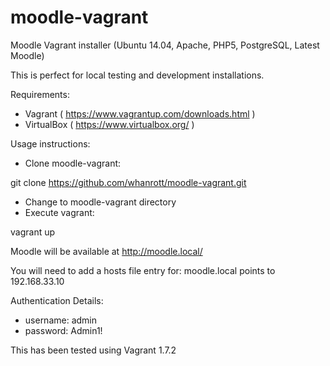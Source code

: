 # moodle-vagrant
Moodle Vagrant installer (Ubuntu 14.04, Apache, PHP5, PostgreSQL, Latest Moodle)

This is perfect for local testing and development installations.

Requirements:

- Vagrant ( https://www.vagrantup.com/downloads.html )
- VirtualBox ( https://www.virtualbox.org/ )

Usage instructions:

- Clone moodle-vagrant:

git clone https://github.com/whanrott/moodle-vagrant.git

- Change to moodle-vagrant directory
- Execute vagrant:

vagrant up

Moodle will be available at http://moodle.local/

You will need to add a hosts file entry for:
moodle.local points to 192.168.33.10

Authentication Details:

- username: admin
- password: Admin1!

This has been tested using Vagrant 1.7.2

